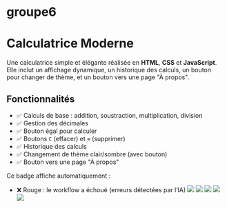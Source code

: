 # groupe6

# Calculatrice Moderne

Une calculatrice simple et élégante réalisée en **HTML**, **CSS** et **JavaScript**.  
Elle inclut un affichage dynamique, un historique des calculs, un bouton pour changer de thème, et un bouton vers une page "À propos".


## Fonctionnalités

- ✅ Calculs de base : addition, soustraction, multiplication, division  
- ✅ Gestion des décimales  
- ✅ Bouton égal pour calculer  
- ✅ Boutons `C` (effacer) et `⌫` (supprimer)  
- ✅ Historique des calculs  
- ✅ Changement de thème clair/sombre (avec bouton)  
- ✅ Bouton vers une page "À propos"  




Ce badge affiche automatiquement :
- ❌ Rouge : le workflow a échoué (erreurs détectées par l’IA)
![](https://img.shields.io/badge/AI%20Code%20Review-❌%20Échec-red?style=for-the-badge)
![](https://img.shields.io/badge/AI%20Code%20Review-❌%20Échec-red?style=for-the-badge)
![](https://img.shields.io/badge/AI%20Code%20Review-✅%20Succès-green?style=for-the-badge)
![](https://img.shields.io/badge/AI%20Code%20Review-❌%20Échec-red?style=for-the-badge)
![](https://img.shields.io/badge/AI%20Code%20Review-❌%20Échec-red?style=for-the-badge)
